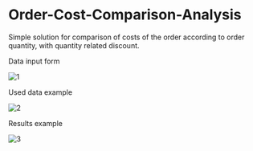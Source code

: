 # Order-Cost-Comparison-Analysis

Simple solution for comparison of costs of the order according to order quantity, with quantity related discount.

Data input form


![1](https://user-images.githubusercontent.com/26230313/74100265-27b4e700-4b2d-11ea-9be3-6b2e1f49a20f.PNG)


Used data example


![2](https://user-images.githubusercontent.com/26230313/74100272-313e4f00-4b2d-11ea-9926-f760c6dae735.PNG)

Results example 


![3](https://user-images.githubusercontent.com/26230313/74100275-3a2f2080-4b2d-11ea-8148-465654bf5ff8.PNG)
